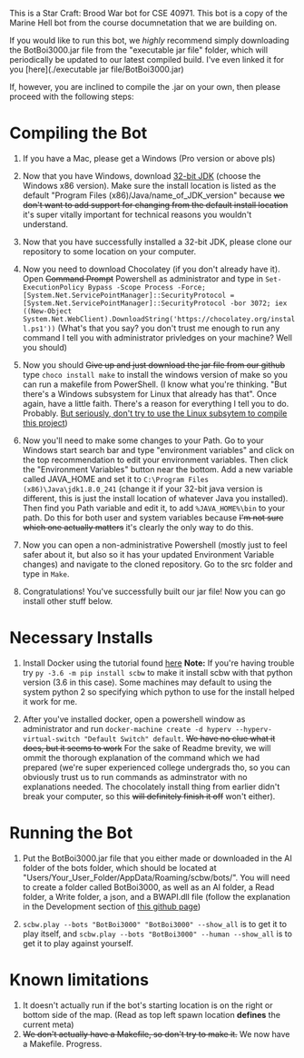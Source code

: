 This is a Star Craft: Brood War bot for CSE 40971. This bot is a copy of the Marine Hell bot from the course documnetation that we are building on.

If you would like to run this bot, we *highly* recommend simply downloading the BotBoi3000.jar file from the "executable jar file" folder, which will periodically be updated to our latest compiled build. I've even linked it for you [here](./executable jar file/BotBoi3000.jar)

If, however, you are inclined to compile the .jar on your own, then please proceed with the following steps:

# Compiling the Bot

1. If you have a Mac, please get a Windows (Pro version or above pls)

2. Now that you have Windows, download [32-bit JDK](https://www.oracle.com/java/technologies/javase/javase-jdk8-downloads.html) (choose the Windows x86 version). Make sure the install location is listed as the default "Program Files (x86)/Java/name_of_JDK_version" because ~~we don't want to add support for changing from the default install location~~ it's super vitally important for technical reasons you wouldn't understand.

3. Now that you have successfully installed a 32-bit JDK, please clone our repository to some location on your computer.

4. Now you need to download Chocolatey (if you don't already have it). Open ~~Command Prompt~~ Powershell as administrator and type in `Set-ExecutionPolicy Bypass -Scope Process -Force; [System.Net.ServicePointManager]::SecurityProtocol = [System.Net.ServicePointManager]::SecurityProtocol -bor 3072; iex ((New-Object System.Net.WebClient).DownloadString('https://chocolatey.org/install.ps1'))` (What's that you say? you don't trust me enough to run any command I tell you with administrator privledges on your machine? Well you should)

5. Now you should ~~Give up and just download the jar file from our github~~ type `choco install make` to install the windows version of make so you can run a makefile from PowerShell. (I know what you're thinking. "But there's a Windows subsystem for Linux that already has that". Once again, have a little faith. There's a reason for everything I tell you to do. Probably. [But seriously, don't try to use the Linux subsytem to compile this project](https://a_completely_functional_link_that_brings_you_to_some_.edu_site_that_verifies_everything_I_just_said))

6. Now you'll need to make some changes to your Path. Go to your Windows start search bar and type "environment variables" and click on the top recommendation to edit your environment variables. Then click the "Environment Variables" button near the bottom. Add a new variable called JAVA_HOME and set it to `C:\Program Files (x86)\Java\jdk1.8.0_241` (change it if your 32-bit java version is different, this is just the install location of whatever Java you installed). Then find you Path variable and edit it, to add `%JAVA_HOME%\bin` to your path. Do this for both user and system variables because ~~I'm not sure which one actually matters~~ it's clearly the only way to do this.

5. Now you can open a non-administrative Powershell (mostly just to feel safer about it, but also so it has your updated Environment Variable changes) and navigate to the cloned repository. Go to the src folder and type in `Make`.

6.  Congratulations! You've successfully built our jar file! Now you can go install other stuff below.

# Necessary Installs

1. Install Docker using the tutorial found [here](https://github.com/Games-and-Simulations/sc-docker/blob/master/INSTALL.md)
**Note:** If you're having trouble try `py -3.6 -m pip install scbw` to make it install scbw with that python version (3.6 in this case). Some machines may default to using the system python 2 so specifying which python to use for the install helped it work for me.

2. After you've installed docker, open a powershell window as administrator and run `docker-machine create -d hyperv --hyperv-virtual-switch "Default Switch" default`. ~~We have no clue what it does, but it seems to work~~ For the sake of Readme brevity, we will ommit the thorough explanation of the command which we had prepared (we're super experienced college undergrads tho, so you can obviously trust us to run commands as adminstrator with no explanations needed. The chocolately install thing from earlier didn't break your computer, so this ~~will definitely finish it off~~ won't either).

# Running the Bot

1. Put the BotBoi3000.jar file that you either made or downloaded in the AI folder of the bots folder, which should be located at "Users/Your_User_Folder/AppData/Roaming/scbw/bots/". You will need to create a folder called BotBoi3000, as well as an AI folder, a Read folder, a Write folder, a json, and a BWAPI.dll file (follow the explanation in the Development section of [this github page](https://github.com/Games-and-Simulations/sc-docker/blob/master/USAGE.md#development))

2. `scbw.play --bots "BotBoi3000" "BotBoi3000" --show_all` is to get it to play itself, and `scbw.play --bots "BotBoi3000" --human --show_all` is to get it to play against yourself.

# Known limitations

1. It doesn't actually run if the bot's starting location is on the right or bottom side of the map. (Read as top left spawn location **defines** the current meta)
2. ~~We don't actually have a Makefile, so don't try to make it.~~ We now have a Makefile. Progress.


